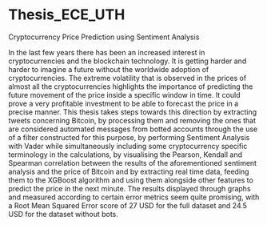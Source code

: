 # Thesis_ECE_UTH
Cryptocurrency Price Prediction using Sentiment Analysis

In the last few years there has been an increased interest in cryptocurrencies and the blockchain technology. It is getting harder and harder to imagine a future without the worldwide adoption of cryptocurrencies. The extreme volatility that is observed in the prices of almost all the cryptocurrencies highlights the importance of predicting the future movement of the price inside a specific window in time. It could prove a very profitable investment to be able to forecast the price in a precise manner. This thesis takes steps towards this direction by extracting tweets concerning Bitcoin, by processing them and removing the ones that are considered automated messages from botted accounts through the use of a filter constructed for this purpose, by performing Sentiment Analysis with Vader while simultaneously including some cryptocurrency specific terminology in the calculations, by visualising the Pearson, Kendall and Spearman correlation between the results of the aforementioned sentiment analysis and the price of Bitcoin and by extracting real time data, feeding them to the XGBoost algorithm and using them alongside other features to predict the price in the next minute. The results displayed through graphs and measured according to certain error metrics seem quite promising, with a Root Mean Squared Error score of 27 USD for the full dataset and 24.5 USD for the dataset without bots.


